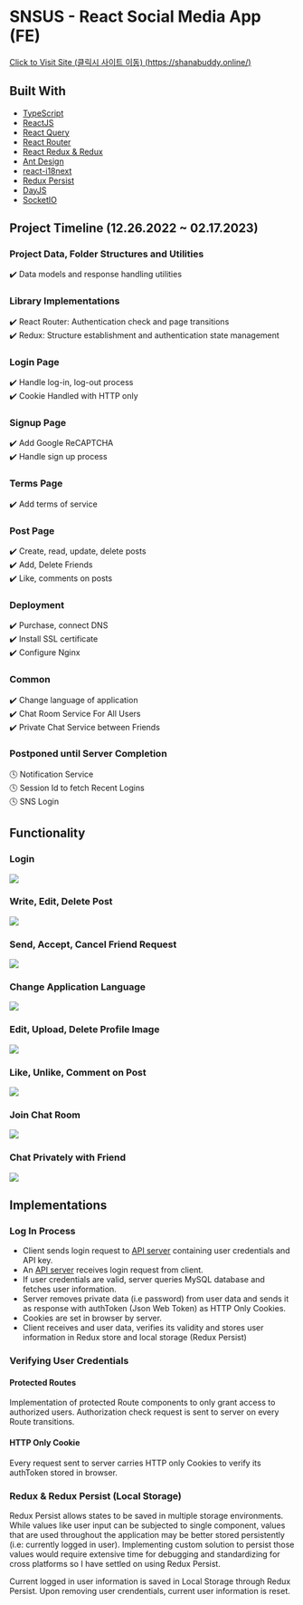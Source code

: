 # SNSUS - React Social Media App (FE)

[Click to Visit Site (클릭시 사이트 이동) (https://shanabuddy.online/)](https://shanabuddy.online/)

## Built With

- [TypeScript](https://www.typescriptlang.org/)
- [ReactJS](https://reactjs.org/)
- [React Query](https://react-query-v3.tanstack.com/)
- [React Router](https://reactrouter.com/en/main)
- [React Redux & Redux](https://react-redux.js.org/)
- [Ant Design](https://ant.design/)
- [react-i18next](https://react.i18next.com/)
- [Redux Persist](https://www.npmjs.com/package/redux-persist)
- [DayJS](https://day.js.org/)
- [SocketIO](https://socket.io/)

## Project Timeline (12.26.2022 ~ 02.17.2023)

### Project Data, Folder Structures and Utilities

✔️ Data models and response handling utilities

### Library Implementations

✔️ React Router: Authentication check and page transitions  
✔️ Redux: Structure establishment and authentication state management

### Login Page

✔️ Handle log-in, log-out process  
✔️ Cookie Handled with HTTP only

### Signup Page

✔️ Add Google ReCAPTCHA  
✔️ Handle sign up process

### Terms Page

✔️ Add terms of service

### Post Page

✔️ Create, read, update, delete posts  
✔️ Add, Delete Friends  
✔️ Like, comments on posts

### Deployment

✔️ Purchase, connect DNS  
✔️ Install SSL certificate  
✔️ Configure Nginx

### Common

✔️ Change language of application  
✔️ Chat Room Service For All Users  
✔️ Private Chat Service between Friends  

### Postponed until Server Completion

🕓 Notification Service  
🕓 Session Id to fetch Recent Logins  
🕓 SNS Login

## Functionality

### Login

![](prev_login.gif)

### Write, Edit, Delete Post

![](prev_post.gif)

### Send, Accept, Cancel Friend Request

![](prev_friend.gif)

### Change Application Language

![](prev_lang.gif)

### Edit, Upload, Delete Profile Image

![](prev_picture.gif)

### Like, Unlike, Comment on Post

![](prev_comment.gif)

### Join Chat Room

![](prev_chatroom.gif)

### Chat Privately with Friend

![](prev_chatprivate.gif)

## Implementations

### Log In Process

- Client sends login request to [API server](https://github.com/soooooyoung/social-app-server) containing user credentials and API key.
- An [API server](https://github.com/soooooyoung/social-app-server) receives login request from client.
- If user credentials are valid, server queries MySQL database and fetches user information.
- Server removes private data (i.e password) from user data and sends it as response with authToken (Json Web Token) as HTTP Only Cookies.
- Cookies are set in browser by server.
- Client receives and user data, verifies its validity and stores user information in Redux store and local storage (Redux Persist)

### Verifying User Credentials

#### Protected Routes

Implementation of protected Route components to only grant access to authorized users. Authorization check request is sent to server on every Route transitions.

#### HTTP Only Cookie

Every request sent to server carries HTTP only Cookies to verify its authToken stored in browser.

### Redux & Redux Persist (Local Storage)

Redux Persist allows states to be saved in multiple storage environments. While values like user input can be subjected to single component, values that are used throughout the application may be better stored persistently (i.e: currently logged in user). Implementing custom solution to persist those values would require extensive time for debugging and standardizing for cross platforms so I have settled on using Redux Persist.

Current logged in user information is saved in Local Storage through Redux Persist. Upon removing user crendentials, current user information is reset.

